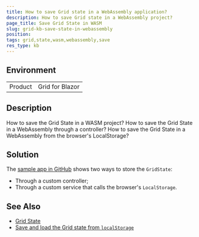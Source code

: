 ```yaml
---
title: How to save Grid state in a WebAssembly application?
description: How to save Grid state in a WebAssembly project?
page_title: Save Grid State in WASM
slug: grid-kb-save-state-in-webassembly
position: 
tags: grid,state,wasm,webassembly,save
res_type: kb
---
```


## Environment

<table>
    <tbody>
        <tr>
            <td>Product</td>
            <td>Grid for Blazor</td>
        </tr>
    </tbody>
</table>


## Description

How to save the Grid State in a WASM project? How to save the Grid State in a WebAssembly through a controller? How to save the Grid State in a WebAssembly from the browser's LocalStorage? 


## Solution

The [sample app in GitHub](https://github.com/telerik/blazor-ui/tree/master/grid/save-state-in-wasm-through-controller) shows two ways to store the `GridState`:

* Through a custom controller;
* Through a custom service that calls the browser's `LocalStorage`.

## See Also

* [Grid State](slug://grid-state)
* [Save and load the Grid state from `localStorage`](slug://grid-kb-save-load-state-localstorage)
